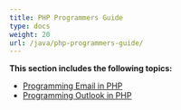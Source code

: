 ```yaml
---
title: PHP Programmers Guide
type: docs
weight: 20
url: /java/php-programmers-guide/
---
```



**This section includes the following topics:**

- [Programming Email in PHP](/java/programming-email-in-php/)
- [Programming Outlook in PHP](/java/programming-outlook-in-php/)
